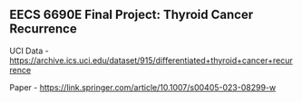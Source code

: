 ## EECS 6690E Final Project: Thyroid Cancer Recurrence

UCI Data - https://archive.ics.uci.edu/dataset/915/differentiated+thyroid+cancer+recurrence

Paper - https://link.springer.com/article/10.1007/s00405-023-08299-w
